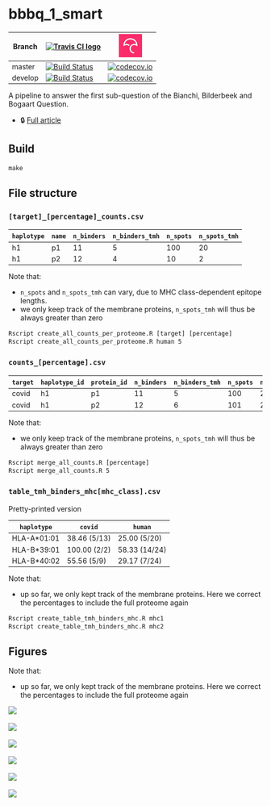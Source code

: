 # bbbq_1_smart

Branch |[![Travis CI logo](pics/TravisCI.png)](https://travis-ci.org)                                                                             |[![Codecov logo](pics/Codecov.png)](https://www.codecov.io)
-------|------------------------------------------------------------------------------------------------------------------------------------------|------------------------------------------------------------------------------------------------------------------------------------------------------------------------
master |[![Build Status](https://travis-ci.org/richelbilderbeek/bbbq_1_smart.svg?branch=master)](https://travis-ci.org/richelbilderbeek/bbbq_1_smart) |[![codecov.io](https://codecov.io/github/richelbilderbeek/bbbq_1_smart/coverage.svg?branch=master)](https://codecov.io/github/richelbilderbeek/bbbq_1_smart/branch/master)
develop|[![Build Status](https://travis-ci.org/richelbilderbeek/bbbq_1_smart.svg?branch=develop)](https://travis-ci.org/richelbilderbeek/bbbq_1_smart)|[![codecov.io](https://codecov.io/github/richelbilderbeek/bbbq_1_smart/coverage.svg?branch=develop)](https://codecov.io/github/richelbilderbeek/bbbq_1_smart/branch/develop)

A pipeline to answer the first sub-question of the 
Bianchi, Bilderbeek and Bogaart Question.

 * :lock: [Full article](https://github.com/richelbilderbeek/bbbq_article)

## Build

```
make
```

## File structure

### `[target]_[percentage]_counts.csv`

`haplotype`   |`name`      |`n_binders`|`n_binders_tmh`|`n_spots`|`n_spots_tmh`
--------------|------------|-----------|---------------|---------|-------------
h1            |p1          |11         |5              |100      |20
h1            |p2          |12         |4              |10       |2

Note that:

 * `n_spots` and `n_spots_tmh` can vary, due to MHC class-dependent epitope lengths.
 * we only keep track of the membrane proteins, `n_spots_tmh` will thus be
   always greater than zero

```
Rscript create_all_counts_per_proteome.R [target] [percentage]
Rscript create_all_counts_per_proteome.R human 5
```

### `counts_[percentage].csv`

`target`|`haplotype_id`|`protein_id`|`n_binders`|`n_binders_tmh`|`n_spots`|`n_spots_tmh`
--------|--------------|------------|-----------|---------------|---------|-------------
covid   |h1            |p1          |11         |5              |100      |20
covid   |h1            |p2          |12         |6              |101      |20

Note that:

 * we only keep track of the membrane proteins, `n_spots_tmh` will thus be
   always greater than zero


```
Rscript merge_all_counts.R [percentage]
Rscript merge_all_counts.R 5
```

### `table_tmh_binders_mhc[mhc_class].csv`

Pretty-printed version

`haplotype`|`covid`      |`human`
-----------|-------------|-------------
HLA-A*01:01| 38.46 (5/13)| 25.00 (5/20)
HLA-B*39:01| 100.00 (2/2)|58.33 (14/24)
HLA-B*40:02|  55.56 (5/9)| 29.17 (7/24)

Note that:

 * up so far, we only kept track of the membrane proteins. 
   Here we correct the percentages to include the full proteome again

```
Rscript create_table_tmh_binders_mhc.R mhc1
Rscript create_table_tmh_binders_mhc.R mhc2
```

## Figures

Note that:

 * up so far, we only kept track of the membrane proteins. 
   Here we correct the percentages to include the full proteome again

![](fig_f_tmh_mhc1_grid.png)

![](fig_f_tmh_mhc1_normalized.png)

![](fig_f_tmh_mhc1.png)

![](fig_f_tmh_mhc2_grid.png)

![](fig_f_tmh_mhc2_normalized.png)

![](fig_f_tmh_mhc2.png)

